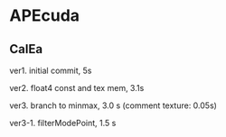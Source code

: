 # APEcuda

## CalEa
ver1. initial commit, 5s

ver2. float4 const and tex mem, 3.1s

ver3. branch to minmax, 3.0 s (comment texture: 0.05s)

ver3-1. filterModePoint, 1.5 s